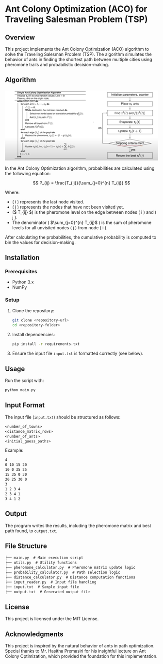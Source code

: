 # Ant Colony Optimization (ACO) for Traveling Salesman Problem (TSP)

## Overview
This project implements the Ant Colony Optimization (ACO) algorithm to solve the Traveling Salesman Problem (TSP). The algorithm simulates the behavior of ants in finding the shortest path between multiple cities using pheromone trails and probabilistic decision-making.

## Algorithm

![Ant Colony Optimization](./assets/algo.jpeg)

In the Ant Colony Optimization algorithm, probabilities are calculated using the following equation:

$$ P_{ij} = \frac{T_{ij}}{\sum_{j=0}^{n} T_{ij}} $$

Where:
- \( i \) represents the last node visited.
- \( j \) represents the nodes that have not been visited yet.
- \($ T_{ij} $\) is the pheromone level on the edge between nodes \( i \) and \( j \).
- The denominator \( $\sum_{j=0}^{n} T_{ij}$ \) is the sum of pheromone levels for all unvisited nodes \( j \) from node \( i \).

After calculating the probabilities, the cumulative probability is computed to bin the values for decision-making.

## Installation
### Prerequisites
- Python 3.x
- NumPy

### Setup
1. Clone the repository:
   ```bash
   git clone <repository-url>
   cd <repository-folder>
   ```
2. Install dependencies:
   ```bash
   pip install -r requirements.txt
   ```
3. Ensure the input file `input.txt` is formatted correctly (see below).

## Usage
Run the script with:
```bash
python main.py
```

## Input Format
The input file (`input.txt`) should be structured as follows:
```
<number_of_towns>
<distance_matrix_rows>
<number_of_ants>
<initial_guess_paths>
```
Example:
```
4
0 10 15 20
10 0 35 25
15 35 0 30
20 25 30 0
3
1 2 3 4
2 3 4 1
3 4 1 2
```

## Output
The program writes the results, including the pheromone matrix and best path found, to `output.txt`.

## File Structure
```
├── main.py  # Main execution script
├── utils.py  # Utility functions
├── pheromone_calculator.py  # Pheromone matrix update logic
├── probability_calculator.py  # Path selection logic
├── distance_calculator.py  # Distance computation functions
├── input_reader.py  # Input file handling
├── input.txt  # Sample input file
├── output.txt  # Generated output file
```

## License
This project is licensed under the MIT License.

## Acknowledgments
This project is inspired by the natural behavior of ants in path optimization. Special thanks to Mr. Hasitha Premasiri for his insightful lecture on Ant Colony Optimization, which provided the foundation for this implementation.

